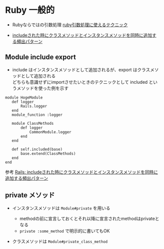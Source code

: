 # Ruby 一般的

- Rubyならではの引数処理
[ruby引数処理に使えるテクニック](https://qiita.com/metheglin/items/306e81c95f8a5cdea296#symbolize_keys)

- [includeされた時にクラスメソッドとインスタンスメソッドを同時に追加する頻出パターン](https://www.techscore.com/blog/2013/03/01/rails-include%E3%81%95%E3%82%8C%E3%81%9F%E6%99%82%E3%81%AB%E3%82%AF%E3%83%A9%E3%82%B9%E3%83%A1%E3%82%BD%E3%83%83%E3%83%89%E3%81%A8%E3%82%A4%E3%83%B3%E3%82%B9%E3%82%BF%E3%83%B3%E3%82%B9%E3%83%A1/)

## Module include export

- include はインスタンスメソッドとして追加されるが、export はクラスメソッドとして追加される  
どちらも意識せずにimportさせたいときのテクニックとして included というメソッドを使った例を示す
 
 ```
 module HogeModule
    def logger
        Rails.logger
    end
    module_function :logger

    module ClassMethods
        def logger
            CommonModule.logger
        end
    end

    def self.included(base)
        base.extend(ClassMethods)
    end
end
```

参考
[Rails: includeされた時にクラスメソッドとインスタンスメソッドを同時に追加する頻出パターン
](https://www.techscore.com/blog/2013/03/01/rails-include%E3%81%95%E3%82%8C%E3%81%9F%E6%99%82%E3%81%AB%E3%82%AF%E3%83%A9%E3%82%B9%E3%83%A1%E3%82%BD%E3%83%83%E3%83%89%E3%81%A8%E3%82%A4%E3%83%B3%E3%82%B9%E3%82%BF%E3%83%B3%E3%82%B9%E3%83%A1/)

## private メソッド

- インスタンスメソッドは `Module#private` を用いる
  - methodの前に宣言しておくとそれ以降に宣言されたmethodはprivateとなる
  - `private :some_method` で明示的に書いてもOK

- クラスメソッドは `Module#private_class_method` 
